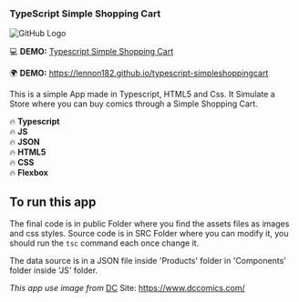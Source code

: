 ### TypeScript Simple Shopping Cart

![GitHub Logo](https://lennon182.github.io/assets/images/typescriptsimpleshoppingcart.jpg)

💻 **DEMO:** [Typescript Simple Shopping Cart](https://lennon182.github.io/typescript-simpleshoppingcart)

🌍 **DEMO:** https://lennon182.github.io/typescript-simpleshoppingcart

This is a simple App made in Typescript, HTML5 and Css. It Simulate a Store where you can buy comics through a Simple Shopping Cart.

🔥 **Typescript** \
🔥 **JS** \
🔥 **JSON** \
🔥 **HTML5** \
🔥 **CSS** \
🔥 **Flexbox**

## To run this app

The final code is in public Folder where you find the assets files as images and css styles.
Source code is in SRC Folder where you can modify it, you should run the `tsc` command each once change it.

The data source is in a JSON file inside 'Products' folder in 'Components' folder inside 'JS' folder.

_This app use image from_ [DC](https://www.dccomics.com/)
Site: https://www.dccomics.com/
